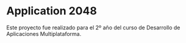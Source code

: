 # Application 2048

Este proyecto fue realizado para el 2º año del curso de Desarrollo de Aplicaciones Multiplataforma.
